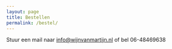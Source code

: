 ```yaml
---
layout: page
title: Bestellen
permalink: /bestel/
---
```


Stuur een mail naar info@wijnvanmartijn.nl of bel 06-48469638
